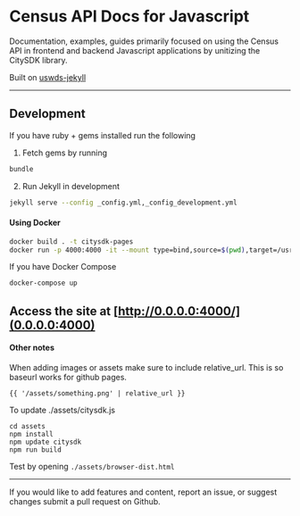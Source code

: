 # Census API Docs for Javascript

Documentation, examples, guides primarily focused on using the Census API in frontend and backend Javascript applications by unitizing the CitySDK library.

Built on [uswds-jekyll](https://github.com/18F/uswds-jekyll)

---

## Development

If you have ruby + gems installed run the following

1. Fetch gems by running

```bash
bundle
```

2. Run Jekyll in development

```bash
jekyll serve --config _config.yml,_config_development.yml
```

#### Using Docker

```bash
docker build . -t citysdk-pages
docker run -p 4000:4000 -it --mount type=bind,source=$(pwd),target=/usr/app/ citysdk-pages
```

If you have Docker Compose

```bash
docker-compose up
```

Access the site at [http://0.0.0.0:4000/](0.0.0.0:4000)
---

#### Other notes

When adding images or assets make sure to include relative_url. This is so baseurl works for github pages.

```
{{ '/assets/something.png' | relative_url }}
```

To update ./assets/citysdk.js

```
cd assets
npm install
npm update citysdk
npm run build
```

Test by opening `./assets/browser-dist.html`

---

If you would like to add features and content, report an issue, or suggest changes submit a pull request on Github.